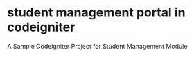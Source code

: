 # student management portal in codeigniter

A Sample Codeigniter Project for Student Management Module

